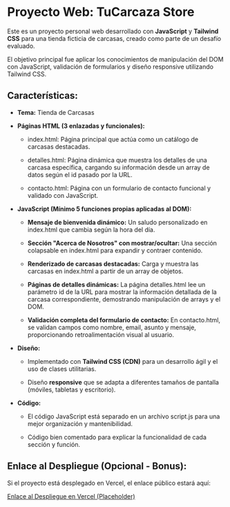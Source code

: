 Proyecto Web: TuCarcaza Store
=====================================

Este es un proyecto personal web desarrollado con **JavaScript** y **Tailwind CSS** para una tienda ficticia de carcasas, creado como parte de un desafío evaluado.

El objetivo principal fue aplicar los conocimientos de manipulación del DOM con JavaScript, validación de formularios y diseño responsive utilizando Tailwind CSS.

Características:
----------------

*   **Tema:** Tienda de Carcasas
    
*   **Páginas HTML (3 enlazadas y funcionales):**
    
    *   index.html: Página principal que actúa como un catálogo de carcasas destacadas.
        
    *   detalles.html: Página dinámica que muestra los detalles de una carcasa específica, cargando su información desde un array de datos según el id pasado por la URL.
        
    *   contacto.html: Página con un formulario de contacto funcional y validado con JavaScript.
        
*   **JavaScript (Mínimo 5 funciones propias aplicadas al DOM):**
    
    *   **Mensaje de bienvenida dinámico:** Un saludo personalizado en index.html que cambia según la hora del día.
        
    *   **Sección "Acerca de Nosotros" con mostrar/ocultar:** Una sección colapsable en index.html para expandir y contraer contenido.
        
    *   **Renderizado de carcasas destacadas:** Carga y muestra las carcasas en index.html a partir de un array de objetos.
        
    *   **Páginas de detalles dinámicas:** La página detalles.html lee un parámetro id de la URL para mostrar la información detallada de la carcasa correspondiente, demostrando manipulación de arrays y el DOM.
        
    *   **Validación completa del formulario de contacto:** En contacto.html, se validan campos como nombre, email, asunto y mensaje, proporcionando retroalimentación visual al usuario.
        
*   **Diseño:**
    
    *   Implementado con **Tailwind CSS (CDN)** para un desarrollo ágil y el uso de clases utilitarias.
        
    *   Diseño **responsive** que se adapta a diferentes tamaños de pantalla (móviles, tabletas y escritorio).
        
*   **Código:**
    
    *   El código JavaScript está separado en un archivo script.js para una mejor organización y mantenibilidad.
        
    *   Código bien comentado para explicar la funcionalidad de cada sección y función.
        


Enlace al Despliegue (Opcional - Bonus):
----------------------------------------

Si el proyecto está desplegado en Vercel, el enlace público estará aquí:

[Enlace al Despliegue en Vercel (Placeholder)](https://tu-carcaza-store.vercel.app/)
